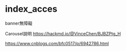 # index_acces
banner無障礙

Carousel說明
https://hackmd.io/@VinceChen/BJBZPtg_H

https://www.cnblogs.com/bfc0517/p/6942786.html

